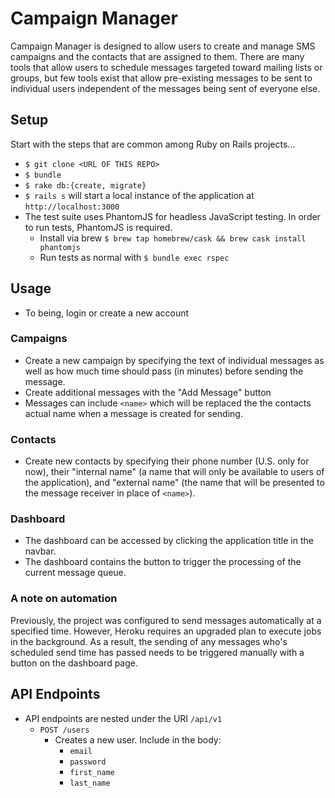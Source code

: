 # Campaign Manager

Campaign Manager is designed to allow users to create and manage SMS campaigns and the contacts that are assigned to them. There are many tools that allow users to schedule messages targeted toward mailing lists or groups, but few tools exist that allow pre-existing messages to be sent to individual users independent of the messages being sent of everyone else.

## Setup

Start with the steps that are common among Ruby on Rails projects...

* `$ git clone <URL OF THIS REPO>`
* `$ bundle`
* `$ rake db:{create, migrate}`
* `$ rails s` will start a local instance of the application at `http://localhost:3000`
* The test suite uses PhantomJS for headless JavaScript testing. In order to run tests, PhantomJS is required.
  * Install via brew `$ brew tap homebrew/cask && brew cask install phantomjs`
  * Run tests as normal with `$ bundle exec rspec`

## Usage

* To being, login or create a new account

### Campaigns

* Create a new campaign by specifying the text of individual messages as well as how much time should pass (in minutes) before sending the message.  
* Create additional messages with the "Add Message" button
* Messages can include `<name>` which will be replaced the the contacts actual name when a message is created for sending.  

### Contacts

* Create new contacts by specifying their phone number (U.S. only for now), their "internal name" (a name that will only be available to users of the application), and "external name" (the name that will be presented to the message receiver in place of `<name>`).

### Dashboard

* The dashboard can be accessed by clicking the application title in the navbar.
* The dashboard contains the button to trigger the processing of the current message queue.

### A note on automation

Previously, the project was configured to send messages automatically at a specified time. However, Heroku requires an upgraded plan to execute jobs in the background. As a result, the sending of any messages who's scheduled send time has passed needs to be triggered manually with a button on the dashboard page.

## API Endpoints

* API endpoints are nested under the URI `/api/v1`
  * `POST /users`
    * Creates a new user. Include in the body:
      * `email`
      * `password`
      * `first_name`
      * `last_name`
